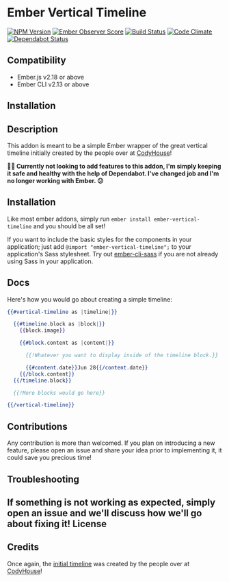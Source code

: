 # Ember Vertical Timeline

[![NPM Version](https://badge.fury.io/js/ember-vertical-timeline.svg)](https://badge.fury.io/js/ember-vertical-timeline)
[![Ember Observer Score](https://emberobserver.com/badges/ember-vertical-timeline.svg)](https://emberobserver.com/addons/ember-vertical-timeline)
[![Build Status](https://travis-ci.org/Oreoz/ember-vertical-timeline.svg?branch=master)](https://travis-ci.org/Oreoz/ember-vertical-timeline)
[![Code Climate](https://codeclimate.com/github/Oreoz/ember-vertical-timeline/badges/gpa.svg)](https://codeclimate.com/github/Oreoz/ember-vertical-timeline)
[![Dependabot Status](https://api.dependabot.com/badges/status?host=github&repo=Oreoz/ember-vertical-timeline)](https://dependabot.com)


Compatibility
------------------------------------------------------------------------------

* Ember.js v2.18 or above
* Ember CLI v2.13 or above


Installation
------------------------------------------------------------------------------
## Description

This addon is meant to be a simple Ember wrapper of the great vertical timeline initially created by the people over at [CodyHouse](https://codyhouse.co/gem/vertical-timeline/)!

__👨‍💻 Currently not looking to add features to this addon, I'm simply keeping it safe and healthy with the help of Dependabot. I've changed job and I'm no longer working with Ember. 😕__

## Installation

Like most ember addons, simply run `ember install ember-vertical-timeline` and you should be all set!

If you want to include the basic styles for the components in your application; just add `@import "ember-vertical-timeline";` to your application's Sass stylesheet. Try out [ember-cli-sass](https://github.com/aexmachina/ember-cli-sass) if you are not already using Sass in your application.

## Docs

Here's how you would go about creating a simple timeline:

```hbs
{{#vertical-timeline as |timeline|}}

  {{#timeline.block as |block|}}
    {{block.image}}

    {{#block.content as |content|}}

      {{!Whatever you want to display inside of the timeline block.}}

      {{#content.date}}Jun 28{{/content.date}}
    {{/block.content}}
  {{/timeline.block}}

  {{!More blocks would go here}}

{{/vertical-timeline}}

```

## Contributions
Any contribution is more than welcomed. If you plan on introducing a new feature, please open an issue and share your idea prior to implementing it, it could save you precious time!

## Troubleshooting
If something is not working as expected, simply open an issue and we'll discuss how we'll go about fixing it!
License
------------------------------------------------------------------------------

## Credits
Once again, the [initial timeline](https://codyhouse.co/gem/vertical-timeline/) was created by the people over at [CodyHouse](https://codyhouse.co)!
